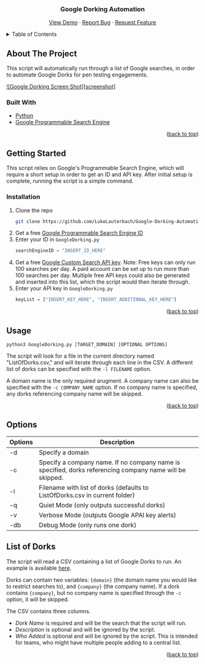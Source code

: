 <div id="top"></div>

<h3 align="center">Google Dorking Automation</h3>

  <p align="center">
    <a href="https://github.com/LukeLauterbach/Google-Dorking-Automation">View Demo</a>
    ·
    <a href="https://github.com/LukeLauterbach/Google-Dorking-Automation/issues">Report Bug</a>
    ·
    <a href="https://github.com/LukeLauterbach/Google-Dorking-Automation/issues">Request Feature</a>
  </p>
</div>


<!-- TABLE OF CONTENTS -->
<details>
  <summary>Table of Contents</summary>
  <ol>
    <li>
      <a href="#about-the-project">About The Project</a>
      <ul>
        <li><a href="#built-with">Built With</a></li>
      </ul>
    </li>
    <li>
      <a href="#getting-started">Getting Started</a>
      <ul>
        <li><a href="#installation">Installation</a></li>
      </ul>
    </li>
    <li><a href="#usage">Usage</a></li>
    <li><a href="#options">Options</a></li>
    <li><a href="#list-of-dorks">List of Dorks</a></li>
  </ol>
</details>



<!-- ABOUT THE PROJECT -->
## About The Project

This script will automatically run through a list of Google searches, in order to automate Google Dorks for pen testing engagements.

[![Google Dorking Screen Shot][screenshot]](https://github.com/LukeLauterbach/Google-Dorking-Automation/blob/main/Images/Example.png)

### Built With

* [Python](https://www.python.org/)
* [Google Programmable Search Engine](https://programmablesearchengine.google.com/about/)


<p align="right">(<a href="#top">back to top</a>)</p>



<!-- GETTING STARTED -->
## Getting Started

This script relies on Google's Programmable Search Engine, which will require a short setup in order to get an ID and API key. After initial setup is complete, running the script is a simple command.

### Installation

1. Clone the repo
   ```sh
   git clone https://github.com/LukeLauterbach/Google-Dorking-Automation.git
   ```
2. Get a free [Google Programmable Search Engine ID](https://programmablesearchengine.google.com/about/)
3. Enter your ID in `GoogleDorking.py`
   ```py
   searchEngineID = "INSERT_ID_HERE"
   ```
4. Get a free [Google Custom Search API key](https://developers.google.com/custom-search/v1/introduction). Note: Free keys can only run 100 searches per day. A paid account can be set up to run more than 100 searches per day. Multiple free API keys could also be generated and inserted into this list, which the script would then iterate through.
5. Enter your API key in `GoogleDorking.py`
   ```py
   keyList = ["INSERT_KEY_HERE", "INSERT_ADDITIONAL_KEY_HERE"]
   ```

<p align="right">(<a href="#top">back to top</a>)</p>

## Usage

```shell
python3 GoogleDorking.py [TARGET_DOMAIN] [OPTIONAL OPTIONS] 
```

The script will look for a file in the current directory named "ListOfDorks.csv," and will iterate through each line in the CSV. A different list of dorks can be specified with the `-l FILENAME` option.

A domain name is the only required arugment. A company name can also be specified with the `-c COMPANY_NAME` option. If no company name is specified, any dorks referencing company name will be skipped.

<p align="right">(<a href="#top">back to top</a>)</p>

## Options
Options | Description
-|-
-d | Specify a domain
-c | Specify a company name. If no company name is specified, dorks referencing company name will be skipped.
-l | Filename with list of dorks (defaults to ListOfDorks.csv in current folder)
-q | Quiet Mode (only outputs successful dorks)
-v | Verbose Mode (outputs Google APAI key alerts)
-db | Debug Mode (only runs one dork)

## List of Dorks

The script will read a CSV containing a list of Google Dorks to run. An example is available [here](https://github.com/LukeLauterbach/Google-Dorking-Automation/blob/main/ListOfDorks.csv).

Dorks can contain two variables: `{domain}` (the domain name you would like to restrict searches to), and `{company}` (the company name). If a dork contains `{company}`, but no company name is specified through the `-c` option, it will be skipped.

The CSV contains three columns. 
* *Dork Name* is required and will be the search that the script will run.
* *Description* is optional and will be ignored by the script.
* *Who Added* is optional and will be ignored by the script. This is intended for teams, who might have multiple people adding to a central list.

<p align="right">(<a href="#top">back to top</a>)</p>
